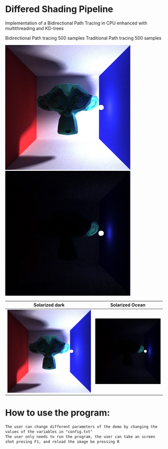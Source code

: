 # Differed Shading Pipeline
Implementation of a Bidirectional Path Tracing in CPU enhanced with multithreading and KD-trees

Bidirectional Path tracing 500 samples           Traditional Path tracing 500 samples
<p float="left">
  <img src="/docs/picture2.png" width="400" />
  <img src="/docs/picture6.png" width="400" />
</p>

Solarized dark             |  Solarized Ocean
:-------------------------:|:-------------------------:
![This is a alt text.](/docs/picture2.png)  |  ![This is a alt text.](/docs/picture6.png)

# How to use the program:
	The user can change different parameters of the demo by changing the values of the variables in "config.txt"
	The user only needs to run the program, the user can take an screen shot presing F1, and reload the image be pressing R
